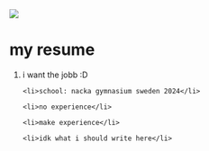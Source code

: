 <!DOCTYPE html>
<html lang="en">

<head>
  <meta charset="UTF-8">
  <title>MY RESUME</title>
</head>
<img src="https://web.whatsapp.com/0287786a-57a5-488c-8114-133dd9b6be34">
<body>
  <h1>my resume</h1>
  <ol>
    <li>i want the jobb :D</li>


    <li>school: nacka gymnasium sweden 2024</li>

    <li>no experience</li>

    <li>make experience</li>

    <li>idk what i should write here</li>
  </ol>
</body>

</html>
